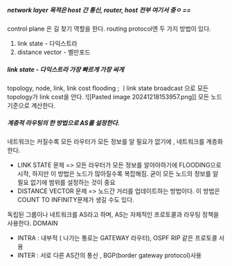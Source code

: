 ##### network layer 목적은 host 간 통신, router, host 전부 여기서 중ㅇ ==
control plane 은 길 찾기 역할을 한다.
routing protocol엔 두 가지 방법이 있다. 
1. link state - 다익스트라
2. distance vector - 벨만포드

##### link state - 다익스트라 가장 빠르게 가장 싸게
topology, node, link, link cost
flooding ; ㅣlink state broadcast 으로 모든 topology가 link cost을 안다. 
![[Pasted image 20241218153957.png]]
모든 노드 기준으로 계산한다. 

##### 계층적 라우팅의 한 방법으로 AS를 설정한다.
네트워크는 커질수록 모든 라우터가 모든 정보를 알 필요가 없기에 , 네트워크를 계층화한다.
- LINK STATE 문제 => 모든 라우터가 모든 정보를 알아야하기에  FLOODING으로 시작, 하지만 이 방법은 노드가 많아질수록 복잡해짐. 굳이 모든 노드의 정보를 알 필요 없기에 범위를 설정하는 것이 중요
- DISTANCE VECTOR 문제 => 노드간 거리를 업데이트하는 방법이다. 이 방법은 COUNT TO INFINITY문제가 생길 수도 있다. 

독립된 그룹이나 네트워크를 AS라고 하며, AS는 자체적인 프로토콜과 라우팅 정책을 사용한다. DOMAIN
- INTRA : 내부적 ( 나가는 통로는 GATEWAY 라우터), OSPF RIP 같은 프로토콜 사용
- INTER : 서로 다른 AS간의 통신 , BGP(border gateway protocol)사용
